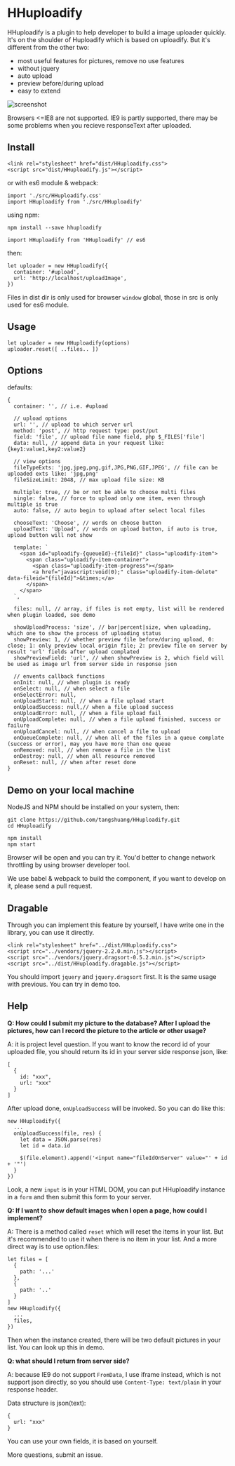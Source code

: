 # HHuploadify

HHuploadify is a plugin to help developer to build a image uploader quickly.
It's on the shoulder of Huploadify which is based on uploadify.
But it's different from the other two:

* most useful features for pictures, remove no use features
* without jquery
* auto upload
* preview before/during upload
* easy to extend

![screenshot](https://github.com/tangshuang/HHuploadify/blob/master/screenshot.png?raw=true)

Browsers <=IE8 are not supported. IE9 is partly supported, there may be some problems when you recieve responseText after uploaded.

## Install


```
<link rel="stylesheet" href="dist/HHuploadify.css">
<script src="dist/HHuploadify.js"></script>
```

or with es6 module & webpack:

```
import './src/HHuploadify.css'
import HHuploadify from './src/HHuploadify'
```

using npm:

```
npm install --save hhuploadify
```

```
import HHuploadify from 'HHuploadify' // es6
```


then:

```
let uploader = new HHuploadify({
  container: '#upload',
  url: 'http://localhost/uploadImage',
})
```

Files in dist dir is only used for browser `window` global, those in src is only used for es6 module.

## Usage

```
let uploader = new HHuploadify(options)
uploader.reset([ ..files.. ])
```

## Options

defaults:

```
{
  container: '', // i.e. #upload

  // upload options
  url: '', // upload to which server url
  method: 'post', // http request type: post/put
  field: 'file', // upload file name field, php $_FILES['file']
  data: null, // append data in your request like: {key1:value1,key2:value2}

  // view options
  fileTypeExts: 'jpg,jpeg,png,gif,JPG,PNG,GIF,JPEG', // file can be uploaded exts like: 'jpg,png'
  fileSizeLimit: 2048, // max upload file size: KB

  multiple: true, // be or not be able to choose multi files
  single: false, // force to upload only one item, even through multiple is true
  auto: false, // auto begin to upload after select local files

  chooseText: 'Choose', // words on choose button
  uploadText: 'Upload', // words on upload button, if auto is true, upload button will not show

  template: `
    <span id="uploadify-{queueId}-{fileId}" class="uploadify-item">
      <span class="uploadify-item-container">
        <span class="uploadify-item-progress"></span>
        <a href="javascript:void(0);" class="uploadify-item-delete" data-fileid="{fileId}">&times;</a>
      </span>
    </span>
  `,

  files: null, // array, if files is not empty, list will be rendered when plugin loaded, see demo

  showUploadProcess: 'size', // bar|percent|size, when uploading, which one to show the process of uploading status
  showPreview: 1, // whether preview file before/during upload, 0: close; 1: only preview local origin file; 2: preview file on server by result 'url' fields after upload complated
  showPreviewField: 'url', // when showPreview is 2, which field will be used as image url from server side in response json

  // envents callback functions
  onInit: null, // when plugin is ready
  onSelect: null, // when select a file
  onSelectError: null,
  onUploadStart: null, // when a file upload start
  onUploadSuccess: null,// when a file upload success
  onUploadError: null, // when a file upload fail
  onUploadComplete: null, // when a file upload finished, success or failure
  onUploadCancel: null, // when cancel a file to upload
  onQueueComplete: null, // when all of the files in a queue complate (success or error), may you have more than one queue
  onRemoved: null, // when remove a file in the list
  onDestroy: null, // when all resource removed
  onReset: null, // when after reset done
}
```

## Demo on your local machine

NodeJS and NPM should be installed on your system, then:

```
git clone https://github.com/tangshuang/HHuploadify.git
cd HHuploadify

npm install
npm start
```

Browser will be open and you can try it.
You'd better to change network throttling by using browser developer tool.

We use babel & webpack to build the component, if you want to develop on it, please send a pull request.

## Dragable

Through you can implement this feature by yourself, I have write one in the library, you can use it directly.

```
<link rel="stylesheet" href="../dist/HHuploadify.css">
<script src="../vendors/jquery-2.2.0.min.js"></script>
<script src="../vendors/jquery.dragsort-0.5.2.min.js"></script>
<script src="../dist/HHuploadify.dragable.js"></script>
```

You should import `jquery` and `jquery.dragsort` first.
It is the same usage with previous.
You can try in demo too.

## Help

**Q: How could I submit my picture to the database? After I upload the pictures, how can I record the picture to the article or other usage?**

A: it is project level question. If you want to know the record id of your uploaded file, you should return its id in your server side response json, like:

```
[
  {
    id: "xxx",
    url: "xxx"
  }
]
```

After upload done, `onUploadSuccess` will be invoked. So you can do like this:

```
new HHuploadify({
  ...
  onUploadSuccess(file, res) {
    let data = JSON.parse(res)
    let id = data.id

    $(file.element).append('<input name="fileIdOnServer" value="' + id + '"')
  }
})
```

Look, a new `input` is in your HTML DOM, you can put HHuploadify instance in a `form` and then submit this form to your server.

**Q: If I want to show default images when I open a page, how could I implement?**

A: There is a method called `reset` which will reset the items in your list. But it's recommended to use it when there is no item in your list. And a more direct way is to use option.files:

```
let files = [
  {
    path: '...'
  },
  {
    path: '..'
  }
]
new HHuploadify({
  ...
  files,
})
```

Then when the instance created, there will be two default pictures in your list.
You can look up this in demo.

**Q: what should I return from server side?**

A: because IE9 do not support `FromData`, I use iframe instead, which is not support json directly, so you should use `Content-Type: text/plain` in your response header.

Data structure is json(text):

```
{
  url: "xxx"
}
```

You can use your own fields, it is based on yourself.

More questions, submit an issue.
